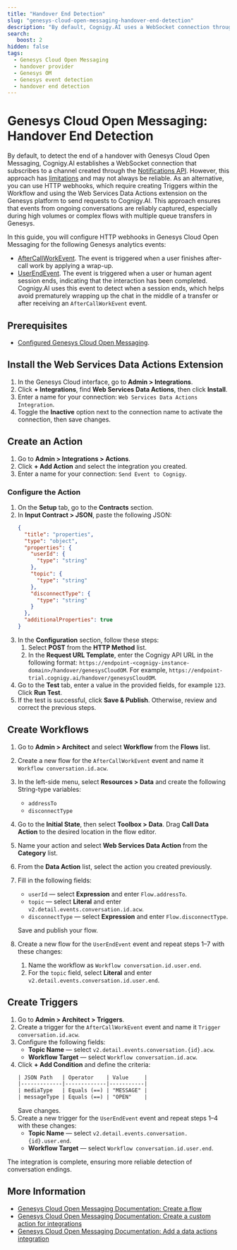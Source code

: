 ```yaml
---
title: "Handover End Detection"
slug: "genesys-cloud-open-messaging-handover-end-detection"
description: "By default, Cognigy.AI uses a WebSocket connection through the Notifications API to detect handover completion. Alternatively, you can use HTTP webhooks with Triggers and Web Services Data Actions to send requests to Cognigy.AI."
search:
   boost: 2
hidden: false
tags:
  - Genesys Cloud Open Messaging
  - handover provider
  - Genesys OM
  - Genesys event detection
  - handover end detection
---
```


# Genesys Cloud Open Messaging: Handover End Detection

By default, to detect the end of a handover with Genesys Cloud Open Messaging, Cognigy.AI establishes a WebSocket connection that subscribes to a channel created through the [Notifications API](https://developer.genesys.cloud/notificationsalerts/notifications/notifications-apis). 
However,
this approach has [limitations](https://developer.genesys.cloud/notificationsalerts/notifications/#usage-limitations)
and may not always be reliable.
As an alternative, you can use HTTP webhooks,
which require creating Triggers within the Workflow and using the Web Services Data Actions extension on the Genesys platform
to send requests to Cognigy.AI.
This approach ensures that events from ongoing conversations are reliably captured,
especially during high volumes or complex flows with multiple queue transfers in Genesys.

In this guide, you will configure HTTP webhooks in Genesys Cloud Open Messaging for the following Genesys analytics events:

- [AfterCallWorkEvent](https://developer.genesys.cloud/analyticsdatamanagement/analytics/detail/analytics-detail-events#aftercallworkevent). The event is triggered when a user finishes after-call work by applying a wrap-up.
- [UserEndEvent](https://developer.genesys.cloud/analyticsdatamanagement/analytics/detail/analytics-detail-events#userendevent). The event is triggered when a user or human agent session ends, indicating that the interaction has been completed. Cognigy.AI uses this event to detect when a session ends, which helps avoid prematurely wrapping up the chat in the middle of a transfer or after receiving an `AfterCallWorkEvent` event.

## Prerequisites

- [Configured Genesys Cloud Open Messaging](genesys-cloud-open-messaging.md). 

## Install the Web Services Data Actions Extension

1. In the Genesys Cloud interface, go to **Admin > Integrations**.
2. Click **+ Integrations**, find **Web Services Data Actions**, then click **Install**. 
3. Enter a name for your connection: `Web Services Data Actions Integration`.
4. Toggle the **Inactive** option next to the connection name to activate the connection, then save changes.

## Create an Action

1. Go to **Admin > Integrations > Actions**.
2. Click **+ Add Action** and select the integration you created.
3. Enter a name for your connection: `Send Event to Cognigy`.

### Configure the Action

1. On the **Setup** tab, go to the **Contracts** section.
2. In **Input Contract > JSON**, paste the following JSON:
    ```json
    {
      "title": "properties",
      "type": "object",
      "properties": {
        "userId": {
          "type": "string"
        },
        "topic": {
          "type": "string"
        },
        "disconnectType": {
          "type": "string"
        }
      },
      "additionalProperties": true
    }
    ```
3. In the **Configuration** section, follow these steps:
    1. Select **POST** from the **HTTP Method** list.
    2. In the **Request URL Template**, enter the Cognigy API URL in the following format: `https://endpoint-<cognigy-instance-domain>/handover/genesysCloudOM`. For example, `https://endpoint-trial.cognigy.ai/handover/genesysCloudOM`.
4. Go to the **Test** tab, enter a value in the provided fields, for example `123`. Click **Run Test**.
5. If the test is successful, click **Save & Publish**. Otherwise, review and correct the previous steps.

## Create Workflows

1. Go to **Admin > Architect** and select **Workflow** from the **Flows** list.
2. Create a new flow for the `AfterCallWorkEvent` event and name it `Workflow conversation.id.acw`. 
3. In the left-side menu, select **Resources > Data** and create the following String-type variables:
    - `addressTo`
    - `disconnectType`
4. Go to the **Initial State**, then select **Toolbox > Data**. Drag **Call Data Action** to the desired location in the flow editor.
5. Name your action and select **Web Services Data Action** from the **Category** list.
6. From the **Data Action** list, select the action you created previously.
7. Fill in the following fields:
    - `userId` — select **Expression** and enter `Flow.addressTo`.
    - `topic` — select **Literal** and enter `v2.detail.events.conversation.id.acw`.
    - `disconnectType` — select **Expression** and enter `Flow.disconnectType`.

   Save and publish your flow.
8. Create a new flow for the `UserEndEvent` event and repeat steps 1–7 with these changes:
    1. Name the workflow as `Workflow conversation.id.user.end`.
    2. For the `topic` field, select **Literal** and enter `v2.detail.events.conversation.id.user.end`.

## Create Triggers

1. Go to **Admin > Architect > Triggers**.
2. Create a trigger for the `AfterCallWorkEvent` event and name it `Trigger conversation.id.acw`.
3. Configure the following fields:
    - **Topic Name** — select `v2.detail.events.conversation.{id}.acw`.
    - **Workflow Target** — select `Workflow conversation.id.acw`.
4. Click **+ Add Condition** and define the criteria:
   ```txt
   | JSON Path   | Operator    | Value     |
   |-------------|-------------|-----------|
   | mediaType   | Equals (==) | "MESSAGE" |
   | messageType | Equals (==) | "OPEN"    |
   ```
   Save changes.
5. Create a new trigger for the `UserEndEvent` event and repeat steps 1–4 with these changes:
    - **Topic Name** — select `v2.detail.events.conversation.{id}.user.end`.
    - **Workflow Target** — select `Workflow conversation.id.user.end`.

The integration is complete, ensuring more reliable detection of conversation endings.

## More Information

- [Genesys Cloud Open Messaging Documentation: Create a flow](https://help.mypurecloud.com/articles/create-call-flow/)
- [Genesys Cloud Open Messaging Documentation: Create a custom action for integrations](https://help.mypurecloud.com/articles/create-custom-action-integrations/)
- [Genesys Cloud Open Messaging Documentation: Add a data actions integration](https://help.mypurecloud.com/articles/add-a-data-actions-integration/)